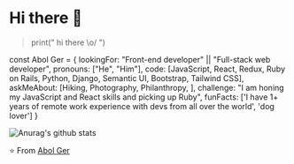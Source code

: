 # Hi there 👋

> print(" hi there \\o/ ") 


const Abol Ger = {
lookingFor: "Front-end developer" || "Full-stack web developer",
pronouns: ["He", "Him"],
code: [JavaScript, React, Redux, Ruby on Rails, Python, Django, Semantic UI, Bootstrap,
Tailwind CSS],
askMeAbout: [Hiking, Photography, Philanthropy, ],
challenge: "I am honing my JavaScript and React skills and picking up Ruby",
funFacts: ['I have 1+ years of remote work experience with devs
from all over the world',
'dog lover']
}


![Anurag's github stats](https://github-readme-stats.vercel.app/api?username=ger619)



⭐️ From [Abol Ger](https://github.com/ger619)
